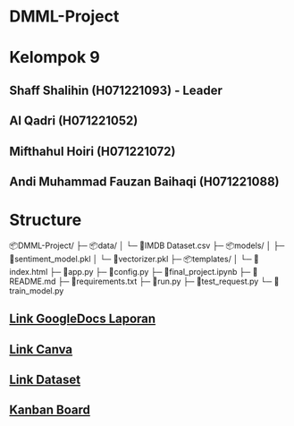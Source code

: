 # DMML-Project

# Kelompok 9
## Shaff Shalihin (H071221093) - Leader
## Al Qadri (H071221052)
## Mifthahul Hoiri (H071221072)
## Andi Muhammad Fauzan Baihaqi (H071221088)

# Structure

📦DMML-Project/
  ├─ 📦data/
  │  └─ 📜IMDB Dataset.csv
  ├─ 📦models/
  │  ├─ 📜sentiment_model.pkl
  │  └─ 📜vectorizer.pkl
  ├─ 📦templates/
  │  └─ 📜index.html
  ├─ 📜app.py
  ├─ 📜config.py
  ├─ 📜final_project.ipynb
  ├─ 📜README.md
  ├─ 📜requirements.txt
  ├─ 📜run.py
  ├─ 📜test_request.py
  └─ 📜train_model.py

 


## [Link GoogleDocs Laporan](https://docs.google.com/document/d/1TVnqlBXHyk6kpmUoGUJ_rBVPX9myTUFeui9mvvBQaKw/edit)
## [Link Canva](https://www.canva.com/design/DAGIB3lu7VQ/XK07LeRy64kijz55Tk-aIA/edit?utm_content=DAGIB3lu7VQ&utm_campaign=designshare&utm_medium=link2&utm_source=sharebutton)
## [Link Dataset](https://www.kaggle.com/datasets/lakshmi25npathi/imdb-dataset-of-50k-movie-reviews)
## [Kanban Board](https://github.com/users/ocaanng/projects/1)
